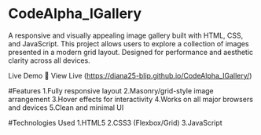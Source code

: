 # CodeAlpha_IGallery
A responsive and visually appealing image gallery built with HTML, CSS, and JavaScript. This project allows users to explore a collection of images presented in a modern grid layout. Designed for performance and aesthetic clarity across all devices.
 
 Live Demo
🔗 View Live
(https://diana25-blip.github.io/CodeAlpha_IGallery/)

#Features
1.Fully responsive layout
2.Masonry/grid-style image arrangement
3.Hover effects for interactivity
4.Works on all major browsers and devices
5.Clean and minimal UI

#Technologies Used
1.HTML5
2.CSS3 (Flexbox/Grid)
3.JavaScript 
